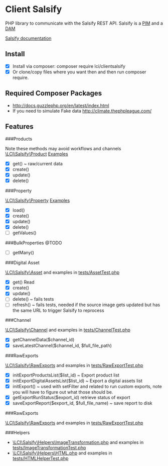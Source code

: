 # Client Salsify

PHP library to communicate with the Salsify REST API. Salsify is a 
[PIM](https://en.wikipedia.org/wiki/Product_information_management "Product Information Management ") 
and a [DAM](https://en.wikipedia.org/wiki/Digital_asset_management "Digital Asset Management")

[Salsify documentation](https://developers.salsify.com/)
 
 
## Install

- [x] Install via composer: composer require lci/clientsalsify
- [x] Or clone/copy files where you want then and then run composer require.

## Required Composer Packages

* http://docs.guzzlephp.org/en/latest/index.html
* If you need to simulate Fake data http://climate.thephpleague.com/ 

## Features

###Products

Note these methods may avoid workflows and channels  
[\LCI\Salsify\Product](src/Product.php) [Examples](tests/ProductTest.php)

- [x] get() ~ raw/current data
- [x] create()
- [x] update()
- [x] delete()

###Property

[\LCI\Salsify\Property](src/Property.php) [Examples](tests/PropertyTest.php)

- [x] load()
- [x] create() 
- [x] update() 
- [x] delete()
- [ ] getValues()

###BulkProperties
@TODO

- [ ] getMany()

###Digital Asset

[\LCI\Salsify\Asset](src/Asset.php) and examples in [tests/AssetTest.php](tests/AssetTest.php)

- [x] get() Read
- [x] create()
- [x] update()
- [ ] delete() ~ fails tests
- [ ] refresh() ~ fails tests, needed if the source image gets updated but has the same URL 
to trigger Salsify to reprocess

###Channel

[\LCI\Salsify\Channel](src/Channel.php) and examples in [tests/ChannelTest.php](tests/ChannelTest.php)

- [x] getChannelData($channel_id)
- [x] saveLatestChannel($channel_id, $full_file_path)

###RawExports

[\LCI\Salsify\RawExports](src/RawExports.php) and examples in [tests/RawExportTest.php](tests/RawExportsTest.php)

- [x] initExportProductsList($list_id) ~ Export product list
- [x] initExportDigitalAssetsList($list_id) ~ Export a digital assets list
- [x] initExport() ~ used with setFilter and related to run custom exports, note you will have to figure out what those should be.
- [x] getExportRunStatus($export_id) retrieve status of export
- [x] saveExportReport($export_id, $full_file_name) ~ save report to disk

###RawExports

[\LCI\Salsify\RawExports](src/RawExports.php) and examples in [tests/RawExportTest.php](tests/RawExportsTest.php)


###Helpers

- [\LCI\Salsify\Helpers\ImageTransformation.php](src/Helpers/ImageTransformation.php) and examples in 
 [tests/ImageTransformationTest.php](tests/ImageTransformationTest.php)
-  [\LCI\Salsify\Helpers\HTML.php](src/Helpers/HTML.php) and examples in 
   [tests/HTMLHelperTest.php](tests/HTMLHelperTest.php)